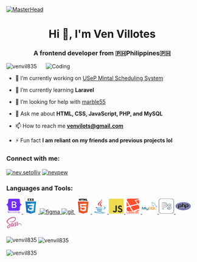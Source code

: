 [![MasterHead](https://wallpapers-clan.com/wp-content/uploads/2024/04/miles-morales-black-gif-preview-desktop-wallpaper.gif)](https://www.youtube.com/watch?v=dQw4w9WgXcQ)
<h1 align="center">Hi 👋, I'm Ven Villotes</h1>
<h3 align="center">A frontend developer from 🇵🇭Philippines🇵🇭</h3>
<img align="right" alt="Coding" width="400" src="https://media.tenor.com/MYaoHv7vvoUAAAAi/laughing-miles-morales.gif"</img>

<p align="left"> <img src="https://komarev.com/ghpvc/?username=venvil835&label=Profile%20views&color=0e75b6&style=flat" alt="venvil835" /> </p>

- 🔭 I’m currently working on [USeP Mintal Scheduling System](https://github.com/marble55/mintal_scheduling)

- 🌱 I’m currently learning **Laravel**

- 🤝 I’m looking for help with [marble55](https://github.com/marble55)

- 💬 Ask me about **HTML, CSS, JavaScript, PHP, and MySQL**

- 📫 How to reach me **venvilots@gmail.com**

- ⚡ Fun fact **I am reliant on my friends and previous projects lol**

<h3 align="left">Connect with me:</h3>
<p align="left">
<a href="https://fb.com/nev.setolliv" target="blank"><img align="center" src="https://raw.githubusercontent.com/rahuldkjain/github-profile-readme-generator/master/src/images/icons/Social/facebook.svg" alt="nev.setolliv" height="30" width="40" /></a>
<a href="https://instagram.com/nevpew" target="blank"><img align="center" src="https://raw.githubusercontent.com/rahuldkjain/github-profile-readme-generator/master/src/images/icons/Social/instagram.svg" alt="nevpew" height="30" width="40" /></a>
</p>

<h3 align="left">Languages and Tools:</h3>
<p align="left"> <a href="https://getbootstrap.com" target="_blank" rel="noreferrer"> <img src="https://raw.githubusercontent.com/devicons/devicon/master/icons/bootstrap/bootstrap-plain-wordmark.svg" alt="bootstrap" width="40" height="40"/> </a> <a href="https://www.w3schools.com/css/" target="_blank" rel="noreferrer"> <img src="https://raw.githubusercontent.com/devicons/devicon/master/icons/css3/css3-original-wordmark.svg" alt="css3" width="40" height="40"/> </a> <a href="https://www.figma.com/" target="_blank" rel="noreferrer"> <img src="https://www.vectorlogo.zone/logos/figma/figma-icon.svg" alt="figma" width="40" height="40"/> </a> <a href="https://git-scm.com/" target="_blank" rel="noreferrer"> <img src="https://www.vectorlogo.zone/logos/git-scm/git-scm-icon.svg" alt="git" width="40" height="40"/> </a> <a href="https://www.w3.org/html/" target="_blank" rel="noreferrer"> <img src="https://raw.githubusercontent.com/devicons/devicon/master/icons/html5/html5-original-wordmark.svg" alt="html5" width="40" height="40"/> </a> <a href="https://www.java.com" target="_blank" rel="noreferrer"> <img src="https://raw.githubusercontent.com/devicons/devicon/master/icons/java/java-original.svg" alt="java" width="40" height="40"/> </a> <a href="https://developer.mozilla.org/en-US/docs/Web/JavaScript" target="_blank" rel="noreferrer"> <img src="https://raw.githubusercontent.com/devicons/devicon/master/icons/javascript/javascript-original.svg" alt="javascript" width="40" height="40"/> </a> <a href="https://laravel.com/" target="_blank" rel="noreferrer"> <img src="https://raw.githubusercontent.com/devicons/devicon/master/icons/laravel/laravel-plain-wordmark.svg" alt="laravel" width="40" height="40"/> </a> <a href="https://www.mysql.com/" target="_blank" rel="noreferrer"> <img src="https://raw.githubusercontent.com/devicons/devicon/master/icons/mysql/mysql-original-wordmark.svg" alt="mysql" width="40" height="40"/> </a> <a href="https://www.photoshop.com/en" target="_blank" rel="noreferrer"> <img src="https://raw.githubusercontent.com/devicons/devicon/master/icons/photoshop/photoshop-line.svg" alt="photoshop" width="40" height="40"/> </a> <a href="https://www.php.net" target="_blank" rel="noreferrer"> <img src="https://raw.githubusercontent.com/devicons/devicon/master/icons/php/php-original.svg" alt="php" width="40" height="40"/> </a> <a href="https://sass-lang.com" target="_blank" rel="noreferrer"> <img src="https://raw.githubusercontent.com/devicons/devicon/master/icons/sass/sass-original.svg" alt="sass" width="40" height="40"/> </a> </p>

<p><img align="left" src="https://github-readme-stats.vercel.app/api/top-langs?username=venvil835&show_icons=true&locale=en&layout=compact" alt="venvil835" /></p>

<p>&nbsp;<img align="center" src="https://github-readme-stats.vercel.app/api?username=venvil835&show_icons=true&locale=en" alt="venvil835" /></p>

<p><img align="center" src="https://github-readme-streak-stats.herokuapp.com/?user=venvil835&" alt="venvil835" /></p>
